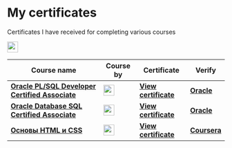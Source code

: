 # My certificates
Certificates I have received for completing various courses
 
<img src="https://img.shields.io/badge/Coursera-0056D2?style=for-the-badge&logo=coursera" height = 25 alt="coursera"> 

| Course name                                                                                                                                                   | Course by  | Certificate                                                     | Verify                                                                                      |
|---------------------------------------------------------------------------------------------------------------------------------------------------------------|------------|-----------------------------------------------------------------|---------------------------------------------------------------------------------------------|
| [**Oracle PL/SQL Developer Certified Associate**](https://learn.oracle.com/ols/learning-path/become-a-oracle-plsql-developer-certified-associate/55627/55622) | <img src="https://img.shields.io/badge/Oracle-F80000?style=for-the-badge&logo=oracle" height = 25> | [**View certificate**](./certificates/OCAplsql.png)             | [**Oracle**](https://www.credly.com/badges/0afdc464-1d4f-4208-b60a-ba355c51addf/public_url) |
| [**Oracle Database SQL Certified Associate**](https://learn.oracle.com/ols/learning-path/become-a-oracle-sql-certified-associate/55319/55322)                 | <img src="https://img.shields.io/badge/Oracle-F80000?style=for-the-badge&logo=oracle" height = 25> | [**View certificate**](./certificates/ocasql.png)               | [**Oracle**](https://www.credly.com/badges/0d4a4f3b-26e2-4c08-9750-0d6ca294b408/public_url) |
| [**Основы HTML и CSS**](https://learn.oracle.com/ols/learning-path/become-a-oracle-sql-certified-associate/55319/55322)                                       | <img src="https://img.shields.io/badge/Yandex-F80000?style=for-the-badge" height = 25> | [**View certificate**](./certificates/CourseraLKA942RPCFD2.pdf) | [**Coursera**](https://www.coursera.org/account/accomplishments/verify/LKA942RPCFD2)        |
